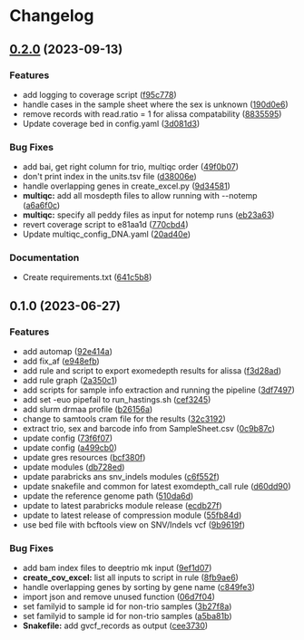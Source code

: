 # Changelog

## [0.2.0](https://www.github.com/clinical-genomics-uppsala/hastings_rd_wes/compare/v0.1.0...v0.2.0) (2023-09-13)


### Features

* add logging to coverage script ([f95c778](https://www.github.com/clinical-genomics-uppsala/hastings_rd_wes/commit/f95c778c8df9a30da9501fb0042232b70381637e))
* handle cases in the sample sheet where the sex is unknown ([190d0e6](https://www.github.com/clinical-genomics-uppsala/hastings_rd_wes/commit/190d0e637ce2cda48d4d84377829572c77c039ac))
* remove records with read.ratio = 1 for alissa compatability ([8835595](https://www.github.com/clinical-genomics-uppsala/hastings_rd_wes/commit/8835595c1ca7513146bb546a1d7a7d78ea25c946))
* Update coverage bed in config.yaml ([3d081d3](https://www.github.com/clinical-genomics-uppsala/hastings_rd_wes/commit/3d081d3b23ff2c5ef2d8d2e543e46305dd9f41c1))


### Bug Fixes

* add bai, get right column for trio, multiqc order ([49f0b07](https://www.github.com/clinical-genomics-uppsala/hastings_rd_wes/commit/49f0b0753371e3a2f15d013d9ed90a8917488436))
* don't print index in the units.tsv file ([d38006e](https://www.github.com/clinical-genomics-uppsala/hastings_rd_wes/commit/d38006e28046b2d7642fb9f4d3b9f7c7c665b282))
* handle overlapping genes in create_excel.py ([9d34581](https://www.github.com/clinical-genomics-uppsala/hastings_rd_wes/commit/9d34581b7b7b68d238ed4f7ed08e5408e0c6b46f))
* **multiqc:** add all mosdepth files to allow running with --notemp ([a6a6f0c](https://www.github.com/clinical-genomics-uppsala/hastings_rd_wes/commit/a6a6f0cde314e4d4025396920bd914dfc589d8d7))
* **multiqc:** specify all peddy files as input for notemp runs ([eb23a63](https://www.github.com/clinical-genomics-uppsala/hastings_rd_wes/commit/eb23a6333f683bee896dae1eecd9690d6c3ec051))
* revert coverage script to e81aa1d ([770cbd4](https://www.github.com/clinical-genomics-uppsala/hastings_rd_wes/commit/770cbd4fe0e97bddbeb0dcd1f60bf495afb121d5))
* Update multiqc_config_DNA.yaml ([20ad40e](https://www.github.com/clinical-genomics-uppsala/hastings_rd_wes/commit/20ad40e2db8ca7b45b216b09abebec490fe1a96e))


### Documentation

* Create requirements.txt ([641c5b8](https://www.github.com/clinical-genomics-uppsala/hastings_rd_wes/commit/641c5b828c69484ef18af5196a163bda3e720fb6))

## 0.1.0 (2023-06-27)


### Features

* add automap ([92e414a](https://www.github.com/clinical-genomics-uppsala/hastings_rd_wes/commit/92e414aa14728ea41b0b54eaf836e8551cfbdf37))
* add fix_af ([e948efb](https://www.github.com/clinical-genomics-uppsala/hastings_rd_wes/commit/e948efb6d15081496730d058c15fc643b9416cc9))
* add rule and script to export exomedepth results for alissa ([f3d28ad](https://www.github.com/clinical-genomics-uppsala/hastings_rd_wes/commit/f3d28adaab01d86eab36f3ba0a3803036dbd9369))
* add rule graph ([2a350c1](https://www.github.com/clinical-genomics-uppsala/hastings_rd_wes/commit/2a350c101f37c5c333dea3b7a5172fe2fca65807))
* add scripts for sample info extraction and running the pipeline ([3df7497](https://www.github.com/clinical-genomics-uppsala/hastings_rd_wes/commit/3df7497dd00e0a1042be74bc2147d84e963c2046))
* add set -euo pipefail to run_hastings.sh ([cef3245](https://www.github.com/clinical-genomics-uppsala/hastings_rd_wes/commit/cef3245234e6de00a12525114a48e4bc43a0a781))
* add slurm drmaa profile ([b26156a](https://www.github.com/clinical-genomics-uppsala/hastings_rd_wes/commit/b26156a1184220e65cd187a7116f194884af1416))
* change to samtools cram file for the results ([32c3192](https://www.github.com/clinical-genomics-uppsala/hastings_rd_wes/commit/32c31920d79e0dd501e7c176f21f4535206d2490))
* extract trio, sex and barcode info from SampleSheet.csv ([0c9b87c](https://www.github.com/clinical-genomics-uppsala/hastings_rd_wes/commit/0c9b87c8f315e0c369d400eee78ed282a7a5ea77))
* update config ([73f6f07](https://www.github.com/clinical-genomics-uppsala/hastings_rd_wes/commit/73f6f070b755c663bb7ec8dd0e1c5d4fdd99bc71))
* update config ([a499cb0](https://www.github.com/clinical-genomics-uppsala/hastings_rd_wes/commit/a499cb0ff708a814b542cc487a5f220db655aa2c))
* update gres resources ([bcf380f](https://www.github.com/clinical-genomics-uppsala/hastings_rd_wes/commit/bcf380f3a08393c428419b8e54e1734552fd7272))
* update modules ([db728ed](https://www.github.com/clinical-genomics-uppsala/hastings_rd_wes/commit/db728ed5d38d8d5051a9a8f4d7fd2f0156952c71))
* update parabricks ans snv_indels modules ([c6f552f](https://www.github.com/clinical-genomics-uppsala/hastings_rd_wes/commit/c6f552fad5de0882f8874b58cac3c9f117836a54))
* update snakefile and common for latest exomdepth_call rule ([d60dd90](https://www.github.com/clinical-genomics-uppsala/hastings_rd_wes/commit/d60dd9007facf4cacd0a3d29da9ff14f95e82b44))
* update the reference genome path ([510da6d](https://www.github.com/clinical-genomics-uppsala/hastings_rd_wes/commit/510da6dbeb7a36cf79992191ca8ee1bb9d433a1e))
* update to latest parabricks module release ([ecdb27f](https://www.github.com/clinical-genomics-uppsala/hastings_rd_wes/commit/ecdb27f2542342cca1a59f0ddee6c538aa550ec6))
* update to latest release of compression module ([55fb84d](https://www.github.com/clinical-genomics-uppsala/hastings_rd_wes/commit/55fb84da9d0bb13630b2d91915136bacba1605f9))
* use bed file with bcftools view on SNV/Indels vcf ([9b9619f](https://www.github.com/clinical-genomics-uppsala/hastings_rd_wes/commit/9b9619f8167c814f83f62e33617f6a01af4c68cd))


### Bug Fixes

* add bam index files to deeptrio mk input ([9ef1d07](https://www.github.com/clinical-genomics-uppsala/hastings_rd_wes/commit/9ef1d0707dbe2679632814bd94c283084e5cac30))
* **create_cov_excel:** list all inputs to script in rule ([8fb9ae6](https://www.github.com/clinical-genomics-uppsala/hastings_rd_wes/commit/8fb9ae6951b6776018f39e54cbdad7c4516508f3))
* handle overlapping genes by sorting by gene name ([c849fe3](https://www.github.com/clinical-genomics-uppsala/hastings_rd_wes/commit/c849fe3b304adf38559ce072b2bfd165d669c0dd))
* import json and remove unused function ([06d7f04](https://www.github.com/clinical-genomics-uppsala/hastings_rd_wes/commit/06d7f04747f4c5eff1f974a7fc9fe8872cee5c89))
* set familyid to sample id for  non-trio samples ([3b27f8a](https://www.github.com/clinical-genomics-uppsala/hastings_rd_wes/commit/3b27f8a4c19c84e0761f17a5ed44b3c0800f79fa))
* set familyid to sample id for  non-trio samples ([a5ba81b](https://www.github.com/clinical-genomics-uppsala/hastings_rd_wes/commit/a5ba81bfad686cf39367ce620161f4f96eed3b20))
* **Snakefile:** add gvcf_records as output ([cee3730](https://www.github.com/clinical-genomics-uppsala/hastings_rd_wes/commit/cee3730c173ac168870e37b5d67cd8becb429953))
